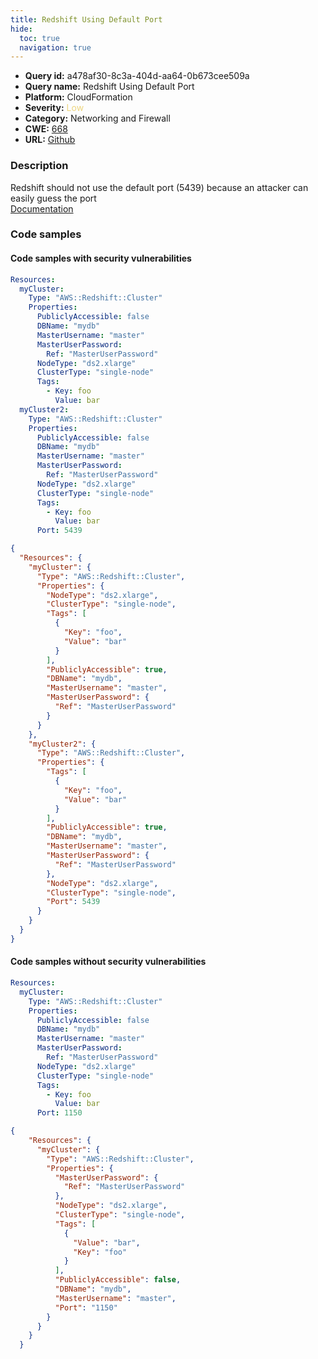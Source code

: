 ```yaml
---
title: Redshift Using Default Port
hide:
  toc: true
  navigation: true
---
```


<style>
  .highlight .hll {
    background-color: #ff171742;
  }
  .md-content {
    max-width: 1100px;
    margin: 0 auto;
  }
</style>

-   **Query id:** a478af30-8c3a-404d-aa64-0b673cee509a
-   **Query name:** Redshift Using Default Port
-   **Platform:** CloudFormation
-   **Severity:** <span style="color:#edd57e">Low</span>
-   **Category:** Networking and Firewall
-   **CWE:** <a href="https://cwe.mitre.org/data/definitions/668.html" onclick="newWindowOpenerSafe(event, 'https://cwe.mitre.org/data/definitions/668.html')">668</a>
-   **URL:** [Github](https://github.com/Checkmarx/kics/tree/master/assets/queries/cloudFormation/aws/redshift_using_default_port)

### Description
Redshift should not use the default port (5439) because an attacker can easily guess the port<br>
[Documentation](https://docs.aws.amazon.com/AWSCloudFormation/latest/UserGuide/aws-resource-redshift-cluster.html#cfn-redshift-cluster-port)

### Code samples
#### Code samples with security vulnerabilities
```yaml title="Positive test num. 1 - yaml file" hl_lines="4 28"
Resources:
  myCluster:
    Type: "AWS::Redshift::Cluster"
    Properties:
      PubliclyAccessible: false
      DBName: "mydb"
      MasterUsername: "master"
      MasterUserPassword:
        Ref: "MasterUserPassword"
      NodeType: "ds2.xlarge"
      ClusterType: "single-node"
      Tags:
        - Key: foo
          Value: bar
  myCluster2:
    Type: "AWS::Redshift::Cluster"
    Properties:
      PubliclyAccessible: false
      DBName: "mydb"
      MasterUsername: "master"
      MasterUserPassword:
        Ref: "MasterUserPassword"
      NodeType: "ds2.xlarge"
      ClusterType: "single-node"
      Tags:
        - Key: foo
          Value: bar
      Port: 5439

```
```json title="Positive test num. 2 - json file" hl_lines="5 39"
{
  "Resources": {
    "myCluster": {
      "Type": "AWS::Redshift::Cluster",
      "Properties": {
        "NodeType": "ds2.xlarge",
        "ClusterType": "single-node",
        "Tags": [
          {
            "Key": "foo",
            "Value": "bar"
          }
        ],
        "PubliclyAccessible": true,
        "DBName": "mydb",
        "MasterUsername": "master",
        "MasterUserPassword": {
          "Ref": "MasterUserPassword"
        }
      }
    },
    "myCluster2": {
      "Type": "AWS::Redshift::Cluster",
      "Properties": {
        "Tags": [
          {
            "Key": "foo",
            "Value": "bar"
          }
        ],
        "PubliclyAccessible": true,
        "DBName": "mydb",
        "MasterUsername": "master",
        "MasterUserPassword": {
          "Ref": "MasterUserPassword"
        },
        "NodeType": "ds2.xlarge",
        "ClusterType": "single-node",
        "Port": 5439
      }
    }
  }
}

```


#### Code samples without security vulnerabilities
```yaml title="Negative test num. 1 - yaml file"
Resources:
  myCluster:
    Type: "AWS::Redshift::Cluster"
    Properties:
      PubliclyAccessible: false
      DBName: "mydb"
      MasterUsername: "master"
      MasterUserPassword:
        Ref: "MasterUserPassword"
      NodeType: "ds2.xlarge"
      ClusterType: "single-node"
      Tags:
        - Key: foo
          Value: bar
      Port: 1150

```
```json title="Negative test num. 2 - json file"
{
    "Resources": {
      "myCluster": {
        "Type": "AWS::Redshift::Cluster",
        "Properties": {
          "MasterUserPassword": {
            "Ref": "MasterUserPassword"
          },
          "NodeType": "ds2.xlarge",
          "ClusterType": "single-node",
          "Tags": [
            {
              "Value": "bar",
              "Key": "foo"
            }
          ],
          "PubliclyAccessible": false,
          "DBName": "mydb",
          "MasterUsername": "master",
          "Port": "1150"
        }
      }
    }
  }

```

